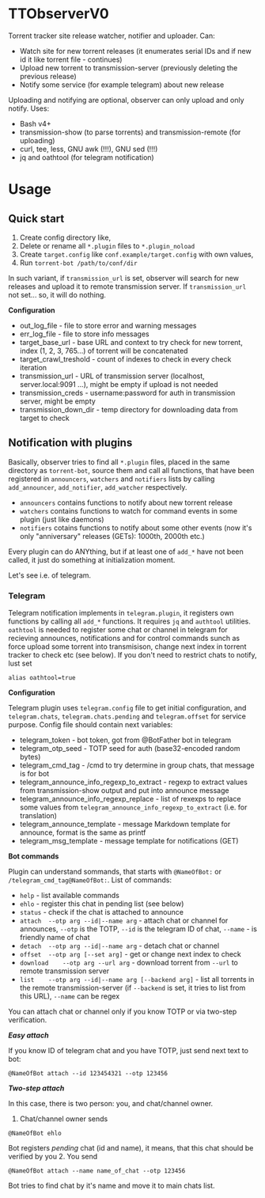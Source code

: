 # TTObserverV0
Torrent tracker site release watcher, notifier and uploader.
Can:
 - Watch site for new torrent releases (it enumerates serial IDs and if new id it like torrent file - continues)
 - Upload new torrent to transmission-server (previously deleting the previous release)
 - Notify some service (for example telegram) about new release
 
Uploading and notifying are optional, observer can only upload and only notify.
Uses:
 - Bash v4+
 - transmission-show (to parse torrents) and transmission-remote (for uploading)
 - curl, tee, less, GNU awk (!!!), GNU sed (!!!)
 - jq and oathtool (for telegram notification)
 
# Usage
## Quick start
1. Create config directory like,
2. Delete or rename all `*.plugin` files to `*.plugin_noload`
3. Create `target.config` like `conf.example/target.config` with own values,
3. Run `torrent-bot /path/to/conf/dir`

In such variant, if `transmission_url` is set, observer will search for new releases and upload it to remote transmission server.
If `transmission_url` not set... so, it will do nothing.

**Configuration**

 - out_log_file - file to store error and warning messages
 - err_log_file - file to store info messages
 - target_base_url - base URL and context to try check for new torrent, index (1, 2, 3, 765...) of torrent will be concatenated
 - target_crawl_treshold - count of indexes to check in every check iteration
 - transmission_url - URL of transmission server (localhost, server.local:9091 ...), might be empty if upload is not needed
 - transmission_creds - username:password for auth in transmission server, might be empty
 - transmission_down_dir - temp directory for downloading data from target to check

## Notification with plugins
Basically, observer tries to find all `*.plugin` files, placed in the same directory as `torrent-bot`,
source them and call all functions, that have been registered in `announcers`, `watchers` and `notifiers`
lists by calling `add_announcer`, `add_notifier`, `add_watcher` respectively.

 - `announcers` contains functions to notify about new torrent release
 - `watchers` contains functions to watch for command events in some plugin (just like daemons)
 - `notifiers` cotains functions to notify about some other events (now it's only "anniversary" releases (GETs): 1000th, 2000th etc.)

Every plugin can do ANYthing, but if at least one of `add_*` have not been called, it just do something at initialization moment.

Let's see i.e. of telegram.

### Telegram
Telegram notification implements in `telegram.plugin`, it registers own functions by calling all `add_*` functions.
It requires `jq` and `authtool` utilities. `oathtool` is needed to register some chat or channel in telegram
for recieving announces, notifications and for control commands sunch as force upload some torrent into transmisison,
change next index in torrent tracker to check etc (see below). If you don't need to restrict chats to notify, lust set
```
alias oathtool=true
```

**Configuration**

Telegram plugin uses `telegram.config` file to get initial configuration, 
and `telegram.chats`, `telegram.chats.pending` and `telegram.offset` for service purpose.
Config file should contain next variables:

 - telegram_token - bot token, got from @BotFather bot in telegram
 - telegram_otp_seed - TOTP seed for auth (base32-encoded random bytes)
 - telegram_cmd_tag - /cmd to try determine in group chats, that message is for bot
 - telegram_announce_info_regexp_to_extract - regexp to extract values from transmission-show output and put into announce message
 - telegram_announce_info_regexp_replace - list of rexexps to replace some values from `telegram_announce_info_regexp_to_extract` (i.e. for translation)
 - telegram_announce_template - message Markdown template for announce, format is the same as printf
 - telegram_msg_template - message template for notifications (GET)
 
**Bot commands**

Plugin can understand sommands, that starts with `@NameOfBot:` or `/telegram_cmd_tag@NameOfBot:`.
List of commands:

 - `help` - list available commands
 - `ehlo` - register this chat in pending list (see below)
 - `status` - check if the chat is attached to announce
 - `attach	--otp arg --id|--name arg` - attach chat or channel for announces, `--otp` is the TOTP, `--id` is the telegram ID of chat, `--name` - is friendly name of chat
 - `detach	--otp arg --id|--name arg` - detach chat or channel
 - `offset	--otp arg [--set arg]` - get or change next index to check
 - `download	--otp arg --url arg` - download torrent from `--url` to remote transmission server
 - `list	--otp arg --id|--name arg [--backend arg]` - list all torrents in the remote transmission-server (if `--backend` is set, it tries to list from this URL), `--name` can be regex
 
You can attach chat or channel only if you know TOTP or via two-step verification.

**_Easy attach_**

If you know ID of telegram chat and you have TOTP, just send next text to bot:
```
@NameOfBot attach --id 123454321 --otp 123456
```

**_Two-step attach_**

In this case, there is two person: you, and chat/channel owner.

1. Chat/channel owner sends
```
@NameOfBot ehlo
```
Bot registers _pending_ chat (id and name), it means, that this chat should be verified by you
2. You send 
```
@NameOfBot attach --name name_of_chat --otp 123456
```
Bot tries to find chat by it's name and move it to main chats list.

